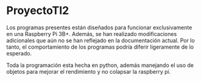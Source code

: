 # ProyectoTI2

Los programas presentes están diseñados para funcionar exclusivamente en una Raspberry Pi 3B+.
Además, se han realizado modificaciones adicionales que aún no se han reflejado en la documentación actual.
Por lo tanto, el comportamiento de los programas podría diferir ligeramente de lo esperado.

Toda la programación esta hecha en python, además manejando el uso de objetos para mejorar el rendimiento
y no colapsar la raspberry pi.
